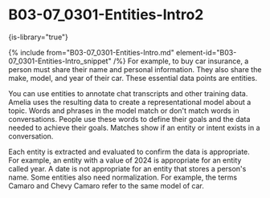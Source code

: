 # B03-07_0301-Entities-Intro2

{is-library="true"}

<snippet id="B03-07_0301-Entities-Intro2_snippet">



{% include from="B03-07_0301-Entities-Intro.md" element-id="B03-07_0301-Entities-Intro_snippet" /%} For example, to buy car insurance, a person must share their name and personal information. They also share the make, model, and year of their car. These essential data points are entities.

You can use entities to annotate chat transcripts and other training data. Amelia uses the resulting data to create a representational model about a topic. Words and phrases in the model match or don't match words in conversations. People use these words to define their goals and the data needed to achieve their goals. Matches show if an entity or intent exists in a conversation.

Each entity is extracted and evaluated to confirm the data is appropriate. For example, an entity with a value of 2024 is appropriate for an entity called year. A date is not appropriate for an entity that stores a person's name. Some entities also need normalization. For example, the terms Camaro and Chevy Camaro refer to the same model of car.


</snippet>